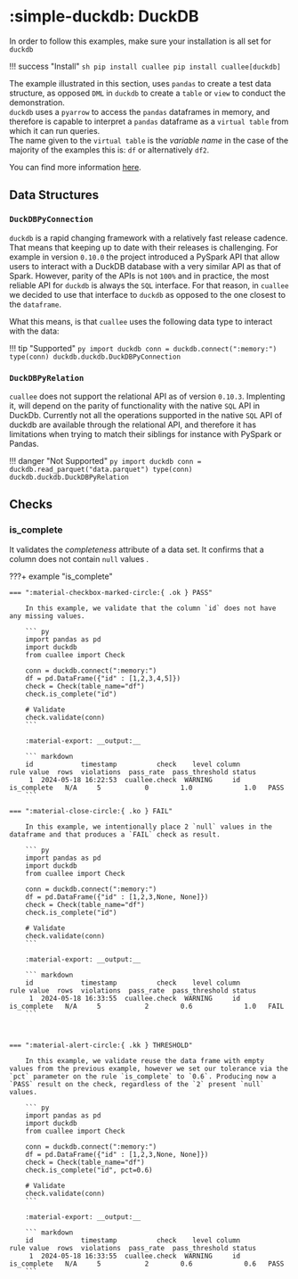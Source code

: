# :simple-duckdb: DuckDB

In order to follow this examples, make sure your installation is all set for `duckdb`

!!! success "Install"
    ``` sh
    pip install cuallee
    pip install cuallee[duckdb]
    ```

The example illustrated in this section, uses `pandas` to create a test data structure, as opposed `DML` in `duckdb` to create a `table` or `view` to conduct the demonstration.<br/>
`duckdb` uses a `pyarrow` to access the `pandas` dataframes in memory, and therefore is capable to interpret a `pandas` dataframe as a `virtual table` from which it can run queries.<br/>
The name given to the `virtual table` is the _variable name_ in the case of the majority of the examples this is: `df` or alternatively `df2`.

You can find more information [here](https://duckdb.org/docs/guides/python/sql_on_pandas).

## Data Structures

### `DuckDBPyConnection`

`duckdb` is a rapid changing framework with a relatively fast release cadence. That means that keeping up to date with their releases is challenging. For example in version `0.10.0` the project introduced a PySpark API that allow users to interact with a DuckDB database with a very similar API as that of Spark. However, parity of the APIs is not `100%` and in practice, the most reliable API for `duckdb` is always the `SQL` interface. For that reason, in `cuallee` we decided to use that interface to `duckdb` as opposed to the one closest to the `dataframe`.

What this means, is that `cuallee` uses the following data type to interact with the data:

!!! tip "Supported"
    ``` py
    import duckdb
    conn = duckdb.connect(":memory:")
    type(conn)
    duckdb.duckdb.DuckDBPyConnection
    ```

### `DuckDBPyRelation`

`cuallee` does not support the relational API as of version `0.10.3`. Implenting it, will depend on the parity of functionality with the native `SQL` API in DuckDb. Currently not all the operations supported in the native `SQL` API of duckdb are available through the relational API, and therefore it has limitations when trying to match their siblings for instance with PySpark or Pandas.


!!! danger "Not Supported"
    ``` py
    import duckdb
    conn = duckdb.read_parquet("data.parquet")
    type(conn)
    duckdb.duckdb.DuckDBPyRelation
    ```

## Checks

### is_complete

It validates the _completeness_ attribute of a data set. It confirms that a column does not contain `null` values   .


???+ example "is_complete"

    === ":material-checkbox-marked-circle:{ .ok } PASS"

        In this example, we validate that the column `id` does not have any missing values.

        ``` py
        import pandas as pd
        import duckdb
        from cuallee import Check
        
        conn = duckdb.connect(":memory:")
        df = pd.DataFrame({"id" : [1,2,3,4,5]})
        check = Check(table_name="df")
        check.is_complete("id")

        # Validate
        check.validate(conn)
        ```

        :material-export: __output:__ 

        ``` markdown
        id            timestamp          check    level column         rule value  rows  violations  pass_rate  pass_threshold status
         1  2024-05-18 16:22:53  cuallee.check  WARNING     id  is_complete   N/A     5           0        1.0             1.0   PASS
        ```

    === ":material-close-circle:{ .ko } FAIL"

        In this example, we intentionally place 2 `null` values in the dataframe and that produces a `FAIL` check as result.

        ``` py        
        import pandas as pd
        import duckdb
        from cuallee import Check
        
        conn = duckdb.connect(":memory:")
        df = pd.DataFrame({"id" : [1,2,3,None, None]})
        check = Check(table_name="df")
        check.is_complete("id")

        # Validate
        check.validate(conn)
        ```

        :material-export: __output:__ 

        ``` markdown
        id            timestamp          check    level column         rule value  rows  violations  pass_rate  pass_threshold status
         1  2024-05-18 16:33:55  cuallee.check  WARNING     id  is_complete   N/A     5           2        0.6             1.0   FAIL
        ```

        
        
    === ":material-alert-circle:{ .kk } THRESHOLD"

        In this example, we validate reuse the data frame with empty values from the previous example, however we set our tolerance via the `pct` parameter on the rule `is_complete` to `0.6`. Producing now a `PASS` result on the check, regardless of the `2` present `null` values.

        ``` py
        import pandas as pd
        import duckdb
        from cuallee import Check
        
        conn = duckdb.connect(":memory:")
        df = pd.DataFrame({"id" : [1,2,3,None, None]})
        check = Check(table_name="df")
        check.is_complete("id", pct=0.6)

        # Validate
        check.validate(conn)
        ```

        :material-export: __output:__ 

        ``` markdown
        id            timestamp          check    level column         rule value  rows  violations  pass_rate  pass_threshold status
         1  2024-05-18 16:33:55  cuallee.check  WARNING     id  is_complete   N/A     5           2        0.6             0.6   PASS
        ```

        

